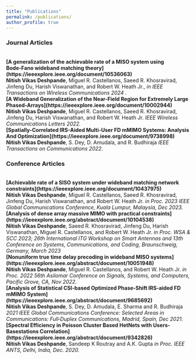 ```yaml
---
title: "Publications"
permalink: /publications/
author_profile: true
---
```


### Journal Articles
<br>
<b>[A generalization of the achievable rate of a MISO system using Bode‑Fano wideband matching theory](https://ieeexplore.ieee.org/document/10536063)</b> <br> 
<b>Nitish Vikas Deshpande</b>, Miguel R. Castellanos, Saeed R. Khosravirad,  Jinfeng Du, Harish Viswanathan, and Robert W. Heath Jr.,
<i> in IEEE Transactions on Wireless Communications 2024 .</i>

<br>
<b>[A Wideband Generalization of the Near-Field Region for Extremely Large Phased-Arrays](https://ieeexplore.ieee.org/document/10002944)</b> <br> 
<b>Nitish Vikas Deshpande</b>, Miguel R. Castellanos, Saeed R. Khosravirad,  Jinfeng Du, Harish Viswanathan, and Robert W. Heath Jr.
<i> IEEE Wireless Communications Letters 2022.</i>

<br>
<b>[Spatially-Correlated IRS-Aided Multi-User FD mMIMO Systems: Analysis And Optimization](https://ieeexplore.ieee.org/document/9738998)</b> <br> 
<b>Nitish Vikas Deshpande</b>, S. Dey, D. Amudala, and R. Budhiraja
<i> IEEE Transactions on Communications 2022.</i>


### Conference Articles

<br>
<b>[Achievable rate of a SISO system under wideband matching network constraints](https://ieeexplore.ieee.org/document/10437975)</b> <br> 
<b>Nitish Vikas Deshpande</b>, Miguel R. Castellanos, Saeed R. Khosravirad,  Jinfeng Du, Harish Viswanathan,  and Robert W. Heath Jr.
<i> in Proc. 2023 IEEE Global Communications Conference, Kuala Lumpur, Malaysia, Dec 2023.</i>

<br>
<b>[Analysis of dense array massive MIMO with practical constraints](https://ieeexplore.ieee.org/abstract/document/10104538)</b> <br> 
<b>Nitish Vikas Deshpande</b>, Saeed R. Khosravirad,  Jinfeng Du, Harish Viswanathan, Miguel R. Castellanos, and Robert W. Heath Jr.
<i> in Proc. WSA & SCC 2023; 26th International ITG Workshop on Smart Antennas and 13th Conference on Systems, Communications, and Coding, Braunschweig, Germany, March 2023</i>

<br>
<b>[Nonuniform true time delay precoding in wideband MISO systems](https://ieeexplore.ieee.org/abstract/document/10051948)</b> <br> 
<b>Nitish Vikas Deshpande</b>, Miguel R. Castellanos, and Robert W. Heath Jr.
<i> in Proc. 2022 56th Asilomar Conference on Signals, Systems, and Computers, Pacific Grove, CA, Nov 2022.</i>

<br>
<b>[Analysis of Statistical CSI‑based Optimized Phase‑Shift IRS‑aided FD mMIMO System](https://ieeexplore.ieee.org/abstract/document/9685692)</b> <br> 
<b>Nitish Vikas Deshpande</b>, S. Dey, D. Amudala, E. Sharma and R. Budhiraja
<i> 2021 IEEE Global Communications Conference: Selected Areas in Communications:
Full‑Duplex Communications, Madrid, Spain, Dec 2021.</i>

<br>
<b>[Spectral Efficiency in Poisson Cluster Based HetNets with Users-Basestations Correlation](https://ieeexplore.ieee.org/abstract/document/9342826)</b> <br> 
<b>Nitish Vikas Deshpande</b>, Sandeep K Routray and A.K. Gupta
<i> in Proc. IEEE ANTS, Delhi, India, Dec. 2020.</i>


